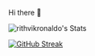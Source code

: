 Hi there 👋


![rithvikronaldo's Stats](https://github-readme-stats.vercel.app/api?username=rithvikronaldo&theme=vue-dark&show_icons=true&hide_border=true&count_private=true)

[![GitHub Streak](https://streak-stats.demolab.com/?user=DenverCoder1)](https://git.io/streak-stats)
